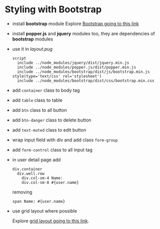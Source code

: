 # Styling with Bootstrap

* install **bootstrap** module
  Explore [Bootstrap going to this link](http://getbootstrap.com/)
* install **popper.js** and **jquery** modules too, they are dependencies of **bootstrap** modules
* use it in *layout.pug*
  ```
  script
    include ../node_modules/jquery/dist/jquery.min.js
    include ../node_modules/popper.js/dist/popper.min.js
    include ../node_modules/bootstrap/dist/js/bootstrap.min.js
  style(type='text/css' rel='stylesheet')
    include ../node_modules/bootstrap/dist/css/bootstrap.min.css
  ```

* add `container` class to body tag
* add `table` class to table
* add `btn` class to all button
* add `btn-danger` class to delete button
* add `text-muted` class to edit button
* wrap input field with div and add class `form-group`
* add `form-control` class to all input tag
* in user detail page add
  ```
  div.container
    div.well.row
      div.col-sm-4 Name:
      div.col-sm-8 #{user.name}
  ```
  removing
  ```
  span Name: #{user.name}
  ```
* use grid layout where possible
  
  Explore [grid layout going to this link](https://www.w3schools.com/bootstrap/bootstrap_grid_system.asp).